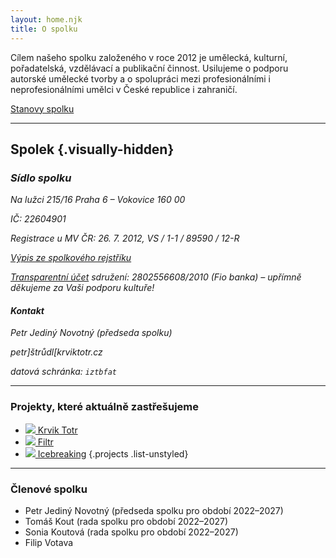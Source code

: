 ```yaml
---
layout: home.njk
title: O spolku
---
```


Cílem našeho spolku založeného v roce 2012 je umělecká, kulturní, pořadatelská, vzdělávací a publikační činnost.
Usilujeme o podporu autorské umělecké tvorby a o spolupráci mezi profesionálními i neprofesionálními umělci v České republice i zahraničí.

[Stanovy spolku](/stanovy/)

---

## Spolek {.visually-hidden}

<address>

### Sídlo spolku

Na lužci 215/16 
Praha 6 – Vokovice
160 00

IČ: 22604901

Registrace u MV ČR: 26. 7. 2012, VS / 1-1 / 89590 / 12-R

[Výpis ze spolkového rejstříku](https://or.justice.cz/ias/ui/rejstrik-firma.vysledky?subjektId=761259&typ=PLATNY)

<a href="https://ib.fio.cz/ib/transparent?a=2802556608" target="_blank">Transparentní účet</a> sdružení: 2802556608/2010 (Fio banka) – upřímně děkujeme za Vaši podporu kultuře!

#### Kontakt

Petr Jediný Novotný (předseda spolku)

petr]štrůdl[<span>krviktotr.cz</span>

datová schránka: `iztbfat`

</address>

---

### Projekty, které aktuálně zastřešujeme


- [![](/img/partners/krvik-totr-cz.png) Krvik Totr](https://krviktotr.cz)
- [![](/img/partners/filtr.svg) Filtr](https://filtruj.cz)
- [![](/img/logo-icebreaking-A.png) Icebreaking](/icebreaking/cs/)
{.projects .list-unstyled}

---

### Členové spolku

- Petr Jediný Novotný (předseda spolku pro období 2022–2027)
- Tomáš Kout (rada spolku pro období 2022–2027)
- Sonia Koutová (rada spolku pro období 2022–2027)
- Filip Votava